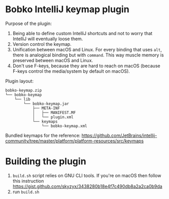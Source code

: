 # Bobko IntelliJ keymap plugin

Purpose of the plugin:
1. Being able to define custom IntelliJ shortcuts and not to worry that IntelliJ will eventually loose them.
2. Version control the keymap.
3. Unification between macOS and Linux. For every binding that uses `alt`, there is analogical binding but with `command`. This way
   muscle memory is preserved between macOS and Linux.
4. Don't use F-keys, because they are hard to reach on macOS (because F-keys control the media/system by default on macOS).

Plugin layout:
```
bobko-keymap.zip
└── bobko-keymap
    └── lib
        └── bobko-keymap.jar
            ├── META-INF
            │   ├── MANIFEST.MF
            │   └── plugin.xml
            └── keymaps
                └── bobko-keymap.xml
```

Bundled keymaps for the reference:
https://github.com/JetBrains/intellij-community/tree/master/platform/platform-resources/src/keymaps

# Building the plugin

1. `build.sh` script relies on GNU CLI tools. If you're on macOS then follow this instruction
   https://gist.github.com/skyzyx/3438280b18e4f7c490db8a2a2ca0b9da
2. run `build.sh`
